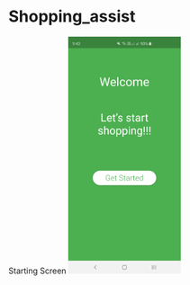 # Shopping_assist
Starting Screen
<img src = "screenshots/Screenshot_20200430-214337.png" width="200">
